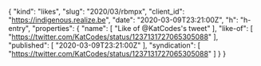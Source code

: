 {
  "kind": "likes",
  "slug": "2020/03/rbmpx",
  "client_id": "https://indigenous.realize.be",
  "date": "2020-03-09T23:21:00Z",
  "h": "h-entry",
  "properties": {
    "name": [
      "Like of @KatCodes's tweet"
    ],
    "like-of": [
      "https://twitter.com/KatCodes/status/1237131727065305088"
    ],
    "published": [
      "2020-03-09T23:21:00Z"
    ],
    "syndication": [
      "https://twitter.com/KatCodes/status/1237131727065305088"
    ]
  }
}
